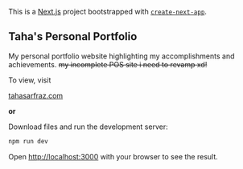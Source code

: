 This is a [Next.js](https://nextjs.org/) project bootstrapped with [`create-next-app`](https://github.com/vercel/next.js/tree/canary/packages/create-next-app).

## Taha's Personal Portfolio

My personal portfolio website highlighting my accomplishments and achievements.
~~my incomplete POS site i need to revamp xd!~~

To view, visit 

[tahasarfraz.com](http://tahasarfraz.com)

**or**

Download files and run the development server:

```bash
npm run dev
```

Open [http://localhost:3000](http://localhost:3000) with your browser to see the result.



